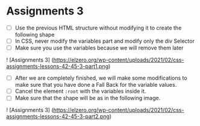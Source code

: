 # Assignments 3

- [ ] Use the previous HTML structure without modifying it to create the following shape
- [ ] In CSS, never modify the variables part and modify only the div Selector
- [ ] Make sure you use the variables because we will remove them later

! [Assignments 3] (https://elzero.org/wp-content/uploads/2021/02/css-assignments-lessons-42-45-3-part1.png)


- [ ] After we are completely finished, we will make some modifications to make sure that you have done a Fall Back for the variable values.
- [ ] Cancel the element `:root` with the variables inside it.
- [ ] Make sure that the shape will be as in the following image.

! [Assignments 3] (https://elzero.org/wp-content/uploads/2021/02/css-assignments-lessons-42-45-3-part2.png)
